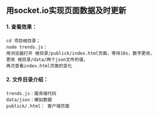 
## 用socket.io实现页面数据及时更新

#### 1.  查看效果：
    cd 项目根目录；
    node trends.js： 
    用浏览器打开 根目录/publick/index.html页面，等待10s，数字更改，
    更改 根目录/data/两个json文件的值，
    再次查看index.html页面的变化
#### 2.  文件目录介绍：
    trends.js：服务端代码
    data/json：模拟数据
    publick/.html： 客户端页面
    
    